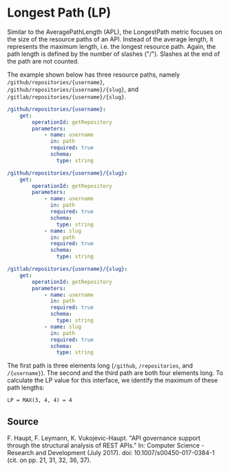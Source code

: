 # Longest Path (LP)
Similar to the AveragePathLength (APL), the LongestPath metric focuses on the size of the resource paths of an API. Instead of the average length, it represents the maximum length, i.e. the longest resource path. Again, the path length is defined by the number of slashes ("/"). Slashes at the end of the path are not counted.

The example shown below has three resource paths, namely `/github/repositories/{username}`, `/github/repositories/{username}/{slug}`, and `/gitlab/repositories/{username}/{slug}`.

```yaml
/github/repositories/{username}:
    get:
        operationId: getRepository
        parameters:
            - name: username
              in: path
              required: true
              schema:
                type: string

/github/repositories/{username}/{slug}:
    get:
        operationId: getRepository
        parameters:
            - name: username
              in: path
              required: true
              schema:
                type: string
            - name: slug
              in: path
              required: true
              schema:
                type: string

/gitlab/repositories/{username}/{slug}:
    get:
        operationId: getRepository
        parameters:
            - name: username
              in: path
              required: true
              schema:
                type: string
            - name: slug
              in: path
              required: true
              schema:
                type: string
```

The first path is three elements long (`/github`, `/repositories`, and `/{username}`). The second and the third path are both four elements long. To calculate the LP value for this interface, we identify the maximum of these path lengths:

`LP = MAX(3, 4, 4) = 4`

## Source

F. Haupt, F. Leymann, K. Vukojevic-Haupt. "API governance support through the structural analysis of REST APIs." In: Computer Science - Research and Development (July 2017). doi: 10.1007/s00450-017-0384-1 (cit. on pp. 21, 31, 32, 36, 37).

